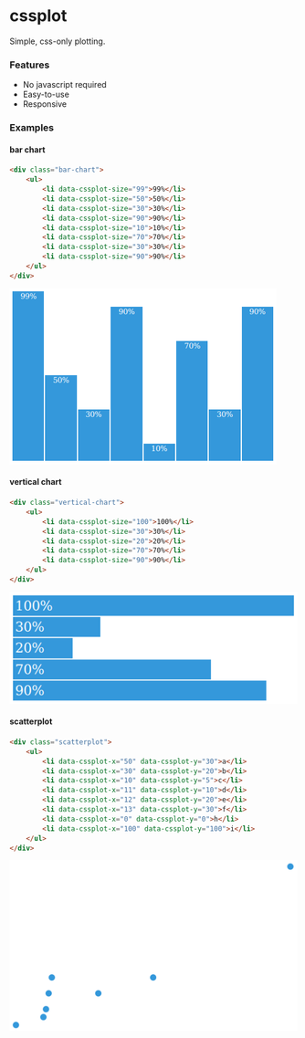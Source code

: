 cssplot
=======

Simple, css-only plotting.


### Features

 * No javascript required
 * Easy-to-use
 * Responsive


### Examples

#### bar chart

```html
<div class="bar-chart">
    <ul>
        <li data-cssplot-size="99">99%</li>
        <li data-cssplot-size="50">50%</li>
        <li data-cssplot-size="30">30%</li>
        <li data-cssplot-size="90">90%</li>
        <li data-cssplot-size="10">10%</li>
        <li data-cssplot-size="70">70%</li>
        <li data-cssplot-size="30">30%</li>
        <li data-cssplot-size="90">90%</li>
    </ul>
</div>
```
![bar chart](docs/images/cssplot_bar_chart.png)


#### vertical chart

```html
<div class="vertical-chart">
    <ul>
        <li data-cssplot-size="100">100%</li>
        <li data-cssplot-size="30">30%</li>
        <li data-cssplot-size="20">20%</li>
        <li data-cssplot-size="70">70%</li>
        <li data-cssplot-size="90">90%</li>
    </ul>
</div>
```
![bar chart](docs/images/cssplot_vertical_chart.png)


#### scatterplot

```html
<div class="scatterplot">
    <ul>
        <li data-cssplot-x="50" data-cssplot-y="30">a</li>
        <li data-cssplot-x="30" data-cssplot-y="20">b</li>
        <li data-cssplot-x="10" data-cssplot-y="5">c</li>
        <li data-cssplot-x="11" data-cssplot-y="10">d</li>
        <li data-cssplot-x="12" data-cssplot-y="20">e</li>
        <li data-cssplot-x="13" data-cssplot-y="30">f</li>
        <li data-cssplot-x="0" data-cssplot-y="0">h</li>
        <li data-cssplot-x="100" data-cssplot-y="100">i</li>
    </ul>
</div>
```

![scatterplot](docs/images/cssplot_scatterplot.png)
